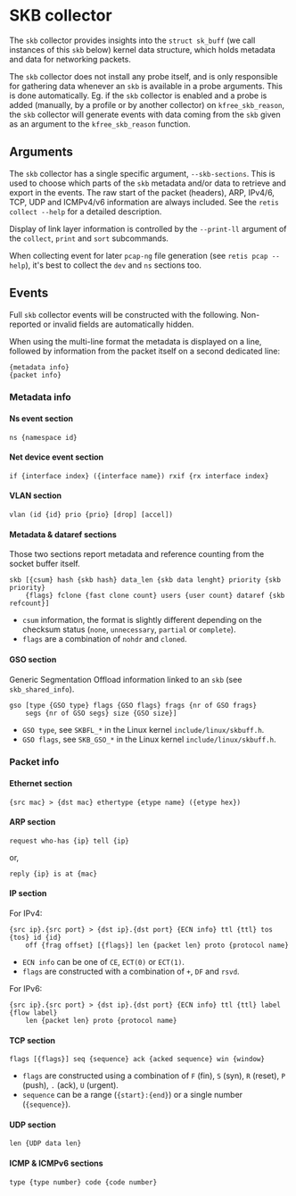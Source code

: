 # SKB collector

The `skb` collector provides insights into the `struct sk_buff` (we call
instances of this `skb` below) kernel data structure, which holds metadata and
data for networking packets.

The `skb` collector does not install any probe itself, and is only responsible
for gathering data whenever an `skb` is available in a probe arguments. This is
done automatically. Eg. if the `skb` collector is enabled and a probe is added
(manually, by a profile or by another collector) on `kfree_skb_reason`, the
`skb` collector will generate events with data coming from the `skb` given as an
argument to the `kfree_skb_reason` function.

## Arguments

The `skb` collector has a single specific argument, `--skb-sections`. This is
used to choose which parts of the `skb` metadata and/or data to retrieve and
export in the events. The raw start of the packet (headers), ARP, IPv4/6, TCP,
UDP and ICMPv4/v6 information are always included. See the `retis collect
--help` for a detailed description.

Display of link layer information is controlled by the `--print-ll` argument of
the `collect`, `print` and `sort` subcommands.

When collecting event for later `pcap-ng` file generation (see `retis pcap
--help`), it's best to collect the `dev` and `ns` sections too.

## Events

Full `skb` collector events will be constructed with the following. Non-reported
or invalid fields are automatically hidden.

When using the multi-line format the metadata is displayed on a line, followed
by information from the packet itself on a second dedicated line:

```none
{metadata info}
{packet info}
```

### Metadata info

#### Ns event section

```none
ns {namespace id}
```

#### Net device event section

```none
if {interface index} ({interface name}) rxif {rx interface index}
```

#### VLAN section

```none
vlan (id {id} prio {prio} [drop] [accel])
```

#### Metadata & dataref sections

Those two sections report metadata and reference counting from the socket buffer
itself.

```none
skb [{csum} hash {skb hash} data_len {skb data lenght} priority {skb priority}
    {flags} fclone {fast clone count} users {user count} dataref {skb refcount}]
```

- `csum` information, the format is slightly different depending on the checksum
  status (`none`, `unnecessary`, `partial` or `complete`).
- `flags` are a combination of `nohdr` and `cloned`.

#### GSO section

Generic Segmentation Offload information linked to an `skb` (see
`skb_shared_info`).

```none
gso [type {GSO type} flags {GSO flags} frags {nr of GSO frags}
    segs {nr of GSO segs} size {GSO size}]
```

- `GSO type`, see `SKBFL_*` in the Linux kernel `include/linux/skbuff.h`.
- `GSO flags`, see `SKB_GSO_*` in the Linux kernel `include/linux/skbuff.h`.

### Packet info

#### Ethernet section

```none
{src mac} > {dst mac} ethertype {etype name} ({etype hex})
```

#### ARP section

```none
request who-has {ip} tell {ip}
```

or,

```none
reply {ip} is at {mac}
```

#### IP section

For IPv4:

```none
{src ip}.{src port} > {dst ip}.{dst port} {ECN info} ttl {ttl} tos {tos} id {id}
    off {frag offset} [{flags}] len {packet len} proto {protocol name}
```

- `ECN info` can be one of `CE`, `ECT(0)` or `ECT(1)`.
- `flags` are constructed with a combination of `+`, `DF` and `rsvd`.

For IPv6:

```none
{src ip}.{src port} > {dst ip}.{dst port} {ECN info} ttl {ttl} label {flow label}
    len {packet len} proto {protocol name}
```

#### TCP section

```none
flags [{flags}] seq {sequence} ack {acked sequence} win {window}
```

- `flags` are constructed using a combination of `F` (fin), `S` (syn), `R`
  (reset), `P` (push), `.` (ack), `U` (urgent).
- `sequence` can be a range (`{start}:{end}`) or a single number (`{sequence}`).

#### UDP section

```none
len {UDP data len}
```

#### ICMP & ICMPv6 sections

```none
type {type number} code {code number}
```
